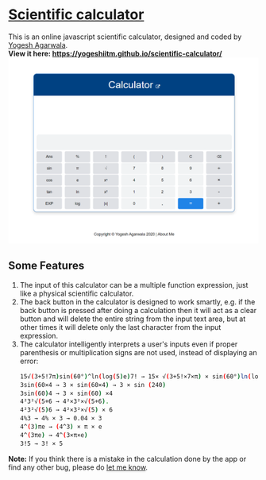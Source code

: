 # [Scientific calculator](https://yogeshiitm.github.io/scientific-calculator/)
This is an online javascript scientific calculator, designed and coded by [Yogesh Agarwala](http://yogeshiitm.github.io/).\
**View it here: https://yogeshiitm.github.io/scientific-calculator/**
![Scientific calculator](images/calculator2.png)

## Some Features
1. The input of this calculator can be a multiple function expression, just like a physical scientific calculator.  
2. The back button in the calculator is designed to work smartly, e.g. if the back button is pressed after doing a calculation then it will act as a clear button and will delete the entire string from the input text area, but at other times it will delete only the last character from the input expression. 
3. The calculator intelligently interprets a user's inputs even if proper parenthesis or multiplication signs are not used, instead of displaying an error:
    ```sh
    15√(3+5!7π)sin(60°)^ln(log(5)e)7! → 15× √(3+5!×7×π) × sin(60°)ln(log(5)×e) × 7!
    3sin(60×4 → 3 × sin(60×4) → 3 × sin (240)
    3sin(60)4 → 3 × sin(60) ×4
    4²3²√(5+6 → 4²×3²×√(5+6).
    4²3²√(5)6 → 4²×3²×√(5) × 6
    4%3 → 4% × 3 → 0.04 × 3
    4^(3)πe → (4^3) × π × e
    4^(3πe) → 4^(3×π×e)
    3!5 → 3! × 5
    ```
    
**Note:** 
If you think there is a mistake in the calculation done by the app or find any other bug, please do [let me know](https://yogeshiitm.github.io/about).
